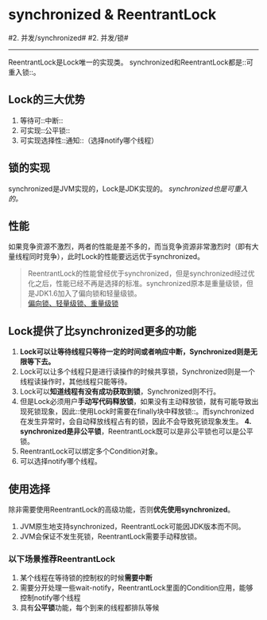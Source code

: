 # synchronized & ReentrantLock
#2. 并发/synchronized# #2. 并发/锁#
- - - -
ReentrantLock是Lock唯一的实现类。
synchronized和ReentrantLock都是::可重入锁::。
## Lock的三大优势
1. 等待可::中断::
2. 可实现::公平锁::
3. 可实现选择性::通知::（选择notify哪个线程）

## 锁的实现
synchronized是JVM实现的，Lock是JDK实现的。 _synchronized也是可重入的。_
## 性能
如果竞争资源不激烈，两者的性能是差不多的，而当竞争资源非常激烈时（即有大量线程同时竞争），此时Lock的性能要远远优于synchronized。
> ReentrantLock的性能曾经优于synchronized，但是synchronized经过优化之后，性能已经不再是选择的标准。synchronized原本是重量级锁，但是JDK1.6加入了偏向锁和轻量级锁。  
>  [偏向锁、轻量级锁、重量级锁](bear://x-callback-url/open-note?id=17F25E9E-7C5F-48DB-A20C-3673C6E42DC1-1272-00000AB343BF2CAA)  

## Lock提供了比synchronized更多的功能
1. **Lock可以让等待线程只等待一定的时间或者响应中断，Synchronized则是无限等下去。**
2. Lock可以让多个线程只是进行读操作的时候共享锁，Synchronized则是一个线程读操作时，其他线程只能等待。
3. Lock可以**知道线程有没有成功获取到锁**，Synchronized则不行。
4. 但是Lock必须用户**手动写代码释放锁**，如果没有主动释放锁，就有可能导致出现死锁现象，因此::使用Lock时需要在finally块中释放锁::。而synchronized在发生异常时，会自动释放线程占有的锁，因此不会导致死锁现象发生。
**4.** **synchronized是非公平锁**，ReentrantLock既可以是非公平锁也可以是公平锁。
5. ReentrantLock可以绑定多个Condition对象。
6. 可以选择notify哪个线程。

## 使用选择
除非需要使用ReentrantLock的高级功能，否则**优先使用synchronized**。
1. JVM原生地支持synchronized，ReentrantLock可能因JDK版本而不同。
2. JVM会保证不发生死锁，ReentrantLock需要手动释放锁。
### 以下场景推荐ReentrantLock
1. 某个线程在等待锁的控制权的时候**需要中断**
2. 需要分开处理一些wait-notify，ReentrantLock里面的Condition应用，能够控制notify哪个线程
3. 具有**公平锁**功能，每个到来的线程都排队等候

